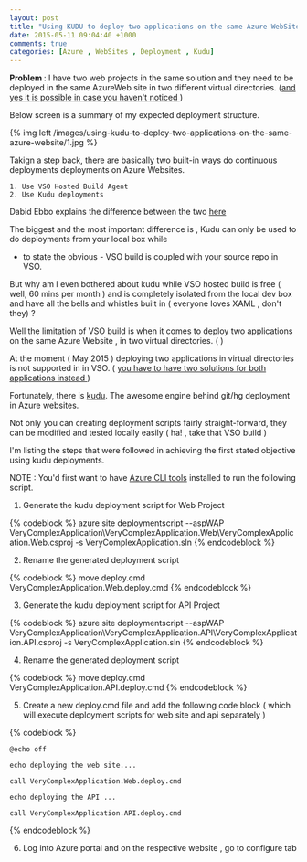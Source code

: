 ```yaml
---
layout: post
title: "Using KUDU to deploy two applications on the same Azure WebSite"
date: 2015-05-11 09:04:40 +1000
comments: true
categories: [Azure , WebSites , Deployment , Kudu]
---
```


<strong>Problem </strong> : I have two web projects in the same solution and they need to be deployed in the same AzureWeb site
in two different virtual directories.
(<a href='http://blogs.msdn.com/b/tomholl/archive/2014/09/22/deploying-multiple-virtual-directories-to-a-single-azure-website.aspx'>and yes it is possible in case you haven't noticed </a>)

Below screen is a summary of my expected deployment structure.

{% img left /images/using-kudu-to-deploy-two-applications-on-the-same-azure-website/1.jpg %}

Takign a step back, there are basically two built-in ways do continuous deployments deployments on Azure Websites.

    1. Use VSO Hosted Build Agent
    2. Use Kudu deployments

Dabid Ebbo explains the difference between the two <a href='https://github.com/projectkudu/kudu/wiki/VSO-vs-Kudu-deployments'>here</a>

The biggest and the most important difference is , Kudu can only be used to do deployments from your local box while
- to state the obvious - VSO build is coupled with your source repo in VSO.

But why am I even bothered about kudu while VSO hosted build is free ( well, 60 mins per month ) and is completely isolated from
the local dev box and have all the bells and whistles built in ( everyone loves XAML , don't they) ?

Well the limitation of VSO build is when it comes to deploy two applications on the same Azure Website ,
in two virtual directories. (  )

At the moment ( May 2015 ) deploying two applications in virtual directories is not supported in in VSO.
( <a href='source/_posts/2015-05-11-using-kudu-to-deploy-two-applications-on-the-same-azure-website.markdown:26'> you have to have two solutions for both applications instead </a> )

Fortunately, there is <a href='https://github.com/projectkudu/kudu'>kudu</a>. The awesome engine behind git/hg deployment in Azure websites.

Not only you can creating deployment scripts fairly straight-forward, they can be modified and tested locally easily ( ha! , take that VSO build )

I'm listing the steps that were followed in achieving the first stated objective using kudu deployments.


NOTE : You'd first want to have <a href='http://azure.microsoft.com/en-in/documentation/articles/xplat-cli/'>Azure CLI tools</a> installed to run the following script.


1. Generate the kudu deployment script for Web Project

{% codeblock %}
azure site deploymentscript --aspWAP VeryComplexApplication\VeryComplexApplication.Web\VeryComplexApplication.Web.csproj -s VeryComplexApplication.sln
{% endcodeblock %}

2. Rename the generated deployment script

{% codeblock %}
move deploy.cmd VeryComplexApplication.Web.deploy.cmd
{% endcodeblock %}

3. Generate the kudu deployment script for API Project

{% codeblock %}
azure site deploymentscript --aspWAP VeryComplexApplication\VeryComplexApplication.API\VeryComplexApplication.API.csproj -s VeryComplexApplication.sln
{% endcodeblock %}

4. Rename the generated deployment script

{% codeblock %}
move deploy.cmd VeryComplexApplication.API.deploy.cmd
{% endcodeblock %}

5. Create a new deploy.cmd file and add the following code block
 ( which will execute deployment scripts for web site and api separately )

{% codeblock %}

    @echo off

    echo deploying the web site....

    call VeryComplexApplication.Web.deploy.cmd

    echo deploying the API ...

    call VeryComplexApplication.API.deploy.cmd

{% endcodeblock %}

6. Log into Azure portal and on the respective website , go to configure tab






